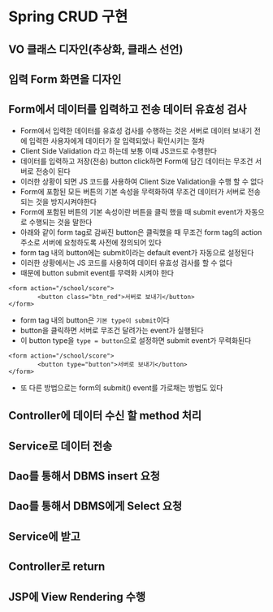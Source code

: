 # Spring CRUD 구현

## VO 클래스 디자인(추상화, 클래스 선언)

## 입력 Form 화면을 디자인
## Form에서 데이터를 입력하고 전송 데이터 유효성 검사
* Form에서 입력한 데이터를 유효성 검사를 수행하는 것은 서버로 데이터 보내기 전에 입력한 사용자에게 데이터가 잘 입력되었나 확인시키는 절차
* Client Side Validation 라고 하는데 보통 이때 JS코드로 수행한다
* 데이터를 입력하고 저장(전송) button click하면 Form에 담긴 데이터는 무조건 서버로 전송이 된다
* 이러한 상황이 되면 JS 코드를 사용하여 Client Size Validation을 수행 할 수 없다
* Form에 포함된 모든 버튼의 기본 속성을 무력화하여 무조건 데이터가 서버로 전송되는 것을 방지시켜야한다
* Form에 포함된 버튼의 기본 속성이란 버튼을 클릭 했을 때 submit event가 자동으로 수행되는 것을 말한다
* 아래와 같이 form tag로 감싸진 button은 클릭했을 때 무조건 form tag의 action 주소로 서버에 요청하도록 사전에 정의되어 있다
* form tag 내의 button에는 submit이라는 default event가 자동으로 설정된다
* 이러한 상황에서는 JS 코드를 사용하여 데이터 유효성 검사를 할 수 없다
* 때문에 button submit event를 무력화 시켜야 한다
```
<form action="/school/score">
		<button class="btn_red">서버로 보내기</button>
</form>
```
* form tag 내의 button은 ```기본 type이 submit```이다
* button을 클릭하면 서버로 무조건 달려가는 event가 실행된다
* 이 button type을 ```type = button```으로 설정하면 submit event가 무력화된다
```
<form action="/school/score">
		<button type="button">서버로 보내기</button>
</form>
```
* 또 다른 방법으로는 form의 submit() event를 가로채는 방법도 있다

## Controller에 데이터 수신 할 method 처리
## Service로 데이터 전송
## Dao를 통해서 DBMS insert 요청

## Dao를 통해서 DBMS에게 Select 요청
## Service에 받고
## Controller로 return
## JSP에 View Rendering 수행